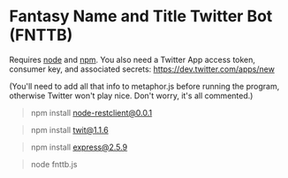 Fantasy Name and Title Twitter Bot (FNTTB)
==========

Requires [node](http://nodejs.org/) and [npm](http://npmjs.org/). You also need a Twitter App access token, consumer key, and associated secrets: https://dev.twitter.com/apps/new

(You'll need to add all that info to metaphor.js before running the program, otherwise Twitter won't play nice. Don't worry, it's all commented.)

> npm install node-restclient@0.0.1

> npm install twit@1.1.6

> npm install express@2.5.9

> node fnttb.js
